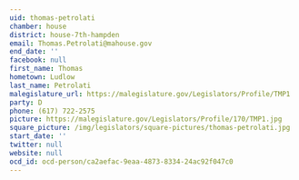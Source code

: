```yaml
---
uid: thomas-petrolati
chamber: house
district: house-7th-hampden
email: Thomas.Petrolati@mahouse.gov
end_date: ''
facebook: null
first_name: Thomas
hometown: Ludlow
last_name: Petrolati
malegislature_url: https://malegislature.gov/Legislators/Profile/TMP1
party: D
phone: (617) 722-2575
picture: https://malegislature.gov/Legislators/Profile/170/TMP1.jpg
square_picture: /img/legislators/square-pictures/thomas-petrolati.jpg
start_date: ''
twitter: null
website: null
ocd_id: ocd-person/ca2aefac-9eaa-4873-8334-24ac92f047c0
---
```

